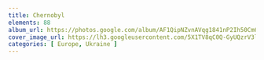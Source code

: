 ```yaml
---
title: Chernobyl
elements: 88
album_url: https://photos.google.com/album/AF1QipNZvnAVqg1841nP2Ih50Cm6L3XvnCLOY1IhiERP
cover_image_url: https://lh3.googleusercontent.com/5X1TV8qC0Q-GyUQzrV3lRVS5FwSRyDFYkGvIP6jB2dsuGYzs-rcem1OcHIPBQuqBcSQ0H24HcTEMVsTL1zDChPKToWBy4ss71najIGGXDuTcsWpKh6glE5MxpGVc7PquyqcPM9Lya1VedZwc9lFcDrT4j9P4gvISHKKA4aKIMcxYECb8Dv7Uj6dup2c9AKCo7uO1U705i2Qcto3pz2wKiozn-1kBQ5rxCarKHfzZ7LOulRm88p1gIl9hBRHnmDER-MyTSCt-Mhz0rULFSFCyM_MUe0DTjtAbruT_TxTiyO6HawmuSfRe9C-4vw5hFDUvqcqORrKvR02DJmfxLuhO3s_3vMQdyPBDEXgHyPySyqB5t2JWxygN_cShlHdiVYj2urE4OKfF7FuPEB8WvwR0uZrb6K6qV5I302tGPW-K-P5wP0LMRUcltSjc0zIQS25HAkcXkAwn_hgyPiuouEFBCARDocOy-YQf_47WP1orY3qkn1YlHSZZemESH5AyiYfUyfVx8ICET2hxv0I1GWRHhZcMwHpPnIkTGUgKBk4X-gYGdIQ2xjWX_f5yDV-oCTbllmxgukQJbsE46JxUAG7s00m44JdEOUiJS4I7bx7g2iA4fT4ya5C4OZyYJc-5QD-7vjIt1OeRE_VQu5Cq4VpZl88Xww=s195-p-k-no
categories: [ Europe, Ukraine ]
---
```

